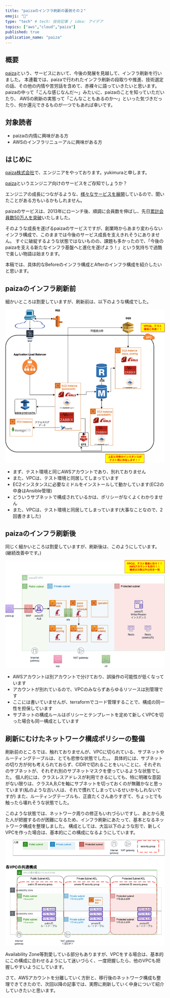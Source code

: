 ```yaml
---
title: "paizaのインフラ刷新の裏側その２"
emoji: "👏"
type: "tech" # tech: 技術記事 / idea: アイデア
topics: ["aws","cloud","paiza"]
published: true
publication_name: "paiza"
---
```


## 概要

[paiza](https://paiza.jp)という、サービスにおいて、今後の発展を見越して、インフラ刷新を行いました。
本連載では、paizaで行われたインフラ刷新の段取りや推進、技術選定の話、その他の内情や苦労話を含めて、赤裸々に語っていきたいと思います。
paizaの中って「こんな感じなんだ〜」みたいに、paizaのことを知っていただいたり、
AWSの刷新の実態って「こんなこともあるのか〜」といった気づきだったり、何か還元できるものが一つでもあれば幸いです。

## 対象読者

- paizaの内情に興味がある方
- AWSのインフラリニューアルに興味がある方

## はじめに

[paiza株式会社](https://www.paiza.co.jp/)で、エンジニアをやっております。yukimuraと申します。

[paiza](https://paiza.jp)というエンジニア向けのサービスをご存知でしょうか？

エンジニアの成長につながるような、[様々なサービスを展開](https://www.paiza.co.jp/service/)しているので、聞いたことがある方もいるかもしれません。

paizaのサービスは、2013年にローンチ後、順調に会員数を伸ばし、先日[累計会員数50万人を突破](https://paiza.jp/pages/users/half-million/)いたしました。

そのような成長を遂げるpaizaのサービスですが、創業時からあまり変わらないインフラ構成で、このままでは今後のサービス成長を支えきれそうにありません。
すぐに破綻するような状態ではないものの、課題も多かったので、「今後のpaizaを支える新たなインフラ基盤へと進化を遂げよう！」という気持ちで過酷で楽しい物語は始まります。

本稿では、具体的なBeforeのインフラ構成とAfterのインフラ構成を紹介したいと思います。

## paizaのインフラ刷新前

細かいところは割愛していますが、刷新前は、以下のような構成でした。

![Before](/images/yukimura_infra_renewal_2/paiza_infra_structure.png)

- まず、テスト環境と同じAWSアカウントであり、別れておりません
- また、VPCは、テスト環境と同居してしまっています
- EC2インスタンスに必要なミドルをインストールして動かしています(EC2の中身はAnsible管理)
- どういうサブネットで構成されているかは、ポリシーがなくよくわかりません
- また、VPCは、テスト環境と同居してしまっています(大事なことなので、2回書きました)

## paizaのインフラ刷新後

同じく細かいところは割愛していますが、刷新後は、このようにしています。(継続改善中です。)

![After](/images/yukimura_infra_renewal_2/paiza_infra_structure_after.png)

- AWSアカウントは別アカウントで分けており、誤操作の可能性が低くなっています
- アカウントが別れているので、VPCのみならずあらゆるリソースは別管理です
- ここには書いていませんが、terraformでコード管理することで、構成の同一性を担保しています
- サブネットの構成ルールはポリシーとテンプレートを定めて新しくVPCを切った場合も同一構成としています

## 刷新にむけたネットワーク構成ポリシーの整備

刷新前のところでは、触れておりませんが、VPCに切られている、サブネットやルーティングテーブルは、とても悲惨な状態でした。。
具体的には、サブネットの切り方が何も考えられておらず、CIDRで切れることをいいことに、それぞれのサブネットが、それぞれ別のサブネットマスクを使っているような状態でした。
個人的には、クラスレスアドレスが利用できるにしても、特に明確な意図がない限りは、クラスA,B,Cを軸にサブネットを切っておくのが無難かなと思っています(私のような古い人は、それで慣れてしまっているせいかもしれないですが)
また、ルーティングテーブルも、正直たくさんありすぎて、ちょっとでも触ったら壊れそうな状態でした。

このような状態では、ネットワーク周りの修正もいれづらいですし、あとから見た人が把握するのが困難になるため、インフラ刷新にあたって、基本となるネットワーク構成を整理しました。
構成としては、大旨以下のような形で、新しくVPCを作った場合は、基本的にこの構成になるようにしています。

![BaseVPC](/images/yukimura_infra_renewal_2/base_vpc_infra_structure.png)

Availability Zone等割愛している部分もありますが、VPCをする場合は、基本的にこの構成に合わせるようにして迷いづらく、一度把握したら、他のVPCも把握しやすいようにしています。

さて、AWSアカウントを分離していく方針と、移行後のネットワーク構成も整理できてきたので、次回以降の記事では、実際に刷新していく中身について紹介していきたいと思います。
